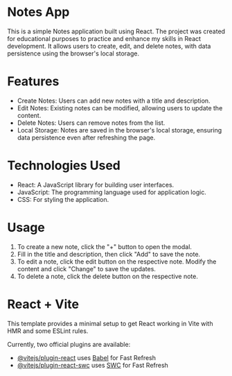 # Notes App
This is a simple Notes application built using React. The project was created for educational purposes to practice and enhance my skills in React development. It allows users to create, edit, and delete notes, with data persistence using the browser's local storage.

# Features

- Create Notes: Users can add new notes with a title and description.
- Edit Notes: Existing notes can be modified, allowing users to update the content.
- Delete Notes: Users can remove notes from the list.
- Local Storage: Notes are saved in the browser's local storage, ensuring data persistence even after refreshing the page.

# Technologies Used
- React: A JavaScript library for building user interfaces.
- JavaScript: The programming language used for application logic.
- CSS: For styling the application.

# Usage
1. To create a new note, click the "+" button to open the modal.
2. Fill in the title and description, then click "Add" to save the note.
3. To edit a note, click the edit button on the respective note. Modify the content and click "Change" to save the updates.
4. To delete a note, click the delete button on the respective note.


# React + Vite

This template provides a minimal setup to get React working in Vite with HMR and some ESLint rules.

Currently, two official plugins are available:

- [@vitejs/plugin-react](https://github.com/vitejs/vite-plugin-react/blob/main/packages/plugin-react/README.md) uses [Babel](https://babeljs.io/) for Fast Refresh
- [@vitejs/plugin-react-swc](https://github.com/vitejs/vite-plugin-react-swc) uses [SWC](https://swc.rs/) for Fast Refresh
